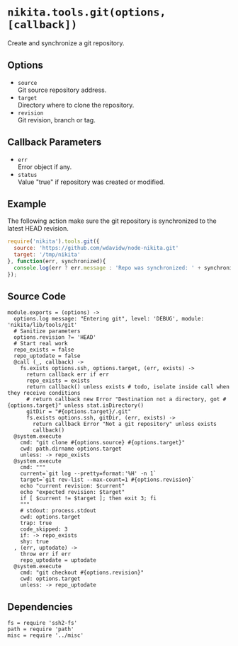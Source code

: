 
# `nikita.tools.git(options, [callback])`

Create and synchronize a git repository.

## Options

* `source`   
  Git source repository address.   
* `target`   
  Directory where to clone the repository.   
* `revision`   
  Git revision, branch or tag.   

## Callback Parameters

* `err`   
  Error object if any.   
* `status`   
  Value "true" if repository was created or modified.   

## Example

The following action make sure the git repository is synchronized to the latest
HEAD revision.

```javascript
require('nikita').tools.git({
  source: 'https://github.com/wdavidw/node-nikita.git'
  target: '/tmp/nikita'
}, function(err, synchronized){
  console.log(err ? err.message : 'Repo was synchronized: ' + synchronized);
});
```

## Source Code

    module.exports = (options) ->
      options.log message: "Entering git", level: 'DEBUG', module: 'nikita/lib/tools/git'
      # Sanitize parameters
      options.revision ?= 'HEAD'
      # Start real work
      repo_exists = false
      repo_uptodate = false
      @call (_, callback) ->
        fs.exists options.ssh, options.target, (err, exists) ->
          return callback err if err
          repo_exists = exists
          return callback() unless exists # todo, isolate inside call when they receive conditions
          # return callback new Error "Destination not a directory, got #{options.target}" unless stat.isDirectory()
          gitDir = "#{options.target}/.git"
          fs.exists options.ssh, gitDir, (err, exists) ->
            return callback Error "Not a git repository" unless exists
            callback()
      @system.execute
        cmd: "git clone #{options.source} #{options.target}"
        cwd: path.dirname options.target
        unless: -> repo_exists
      @system.execute
        cmd: """
        current=`git log --pretty=format:'%H' -n 1`
        target=`git rev-list --max-count=1 #{options.revision}`
        echo "current revision: $current"
        echo "expected revision: $target"
        if [ $current != $target ]; then exit 3; fi
        """
        # stdout: process.stdout
        cwd: options.target
        trap: true
        code_skipped: 3
        if: -> repo_exists
        shy: true
      , (err, uptodate) ->
        throw err if err
        repo_uptodate = uptodate
      @system.execute
        cmd: "git checkout #{options.revision}"
        cwd: options.target
        unless: -> repo_uptodate

## Dependencies

    fs = require 'ssh2-fs'
    path = require 'path'
    misc = require '../misc'
